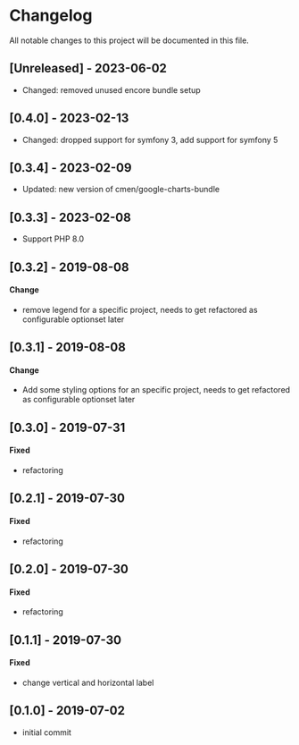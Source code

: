 # Changelog
All notable changes to this project will be documented in this file.

## [Unreleased] - 2023-06-02
- Changed: removed unused encore bundle setup

## [0.4.0] - 2023-02-13
- Changed: dropped support for symfony 3, add support for symfony 5

## [0.3.4] - 2023-02-09

- Updated: new version of cmen/google-charts-bundle

## [0.3.3] - 2023-02-08

- Support PHP 8.0

## [0.3.2] - 2019-08-08

#### Change

- remove legend for a specific project, needs to get refactored as configurable optionset later

## [0.3.1] - 2019-08-08

#### Change

- Add some styling options for an specific project, needs to get refactored as configurable optionset later

## [0.3.0] - 2019-07-31

#### Fixed

- refactoring

## [0.2.1] - 2019-07-30

#### Fixed

- refactoring

## [0.2.0] - 2019-07-30

#### Fixed

- refactoring

## [0.1.1] - 2019-07-30

#### Fixed

- change vertical and horizontal label

## [0.1.0] - 2019-07-02

- initial commit
